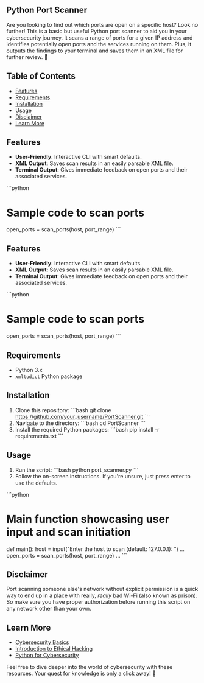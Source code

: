 ## Python Port Scanner

Are you looking to find out which ports are open on a specific host? Look no further! This is a basic but useful Python port scanner to aid you in your cybersecurity journey. It scans a range of ports for a given IP address and identifies potentially open ports and the services running on them. Plus, it outputs the findings to your terminal and saves them in an XML file for further review. 🚀

## Table of Contents

- [Features](#features)
- [Requirements](#requirements)
- [Installation](#installation)
- [Usage](#usage)
- [Disclaimer](#disclaimer)
- [Learn More](#learn-more)

## Features

- **User-Friendly**: Interactive CLI with smart defaults.
- **XML Output**: Saves scan results in an easily parsable XML file.
- **Terminal Output**: Gives immediate feedback on open ports and their associated services.

\`\`\`python
# Sample code to scan ports
open_ports = scan_ports(host, port_range)
\`\`\`

## Features

- **User-Friendly**: Interactive CLI with smart defaults.
- **XML Output**: Saves scan results in an easily parsable XML file.
- **Terminal Output**: Gives immediate feedback on open ports and their associated services.

\`\`\`python
# Sample code to scan ports
open_ports = scan_ports(host, port_range)
\`\`\`

## Requirements

- Python 3.x
- `xmltodict` Python package

## Installation

1. Clone this repository:
    \`\`\`bash
    git clone https://github.com/your_username/PortScanner.git
    \`\`\`
2. Navigate to the directory:
    \`\`\`bash
    cd PortScanner
    \`\`\`
3. Install the required Python packages:
    \`\`\`bash
    pip install -r requirements.txt
    \`\`\`

## Usage

1. Run the script:
    \`\`\`bash
    python port_scanner.py
    \`\`\`
2. Follow the on-screen instructions. If you're unsure, just press enter to use the defaults.

\`\`\`python
# Main function showcasing user input and scan initiation
def main():
    host = input("Enter the host to scan (default: 127.0.0.1): ")
    ...
    open_ports = scan_ports(host, port_range)
    ...
\`\`\`

## Disclaimer

Port scanning someone else's network without explicit permission is a quick way to end up in a place with really, *really* bad Wi-Fi (also known as prison). So make sure you have proper authorization before running this script on any network other than your own.

## Learn More

- [Cybersecurity Basics](https://www.cybrary.it/course/intro-cyber-security/)
- [Introduction to Ethical Hacking](https://www.udemy.com/course/learn-ethical-hacking-from-scratch/)
- [Python for Cybersecurity](https://realpython.com/python-cyber-security/)

Feel free to dive deeper into the world of cybersecurity with these resources. Your quest for knowledge is only a click away! 📘
